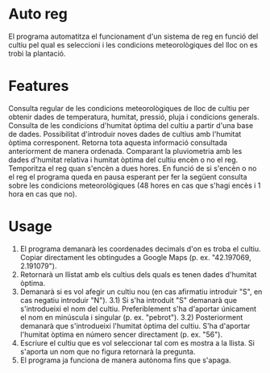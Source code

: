 # Auto reg

El programa automatitza el funcionament d'un sistema de reg en funció del cultiu pel qual es seleccioni i les condicions meteorològiques del lloc on es trobi la plantació.

# Features

Consulta regular de les condicions meteorològiques de lloc de cultiu per obtenir dades de temperatura, humitat, pressió, pluja i condicions generals.
Consulta de les condicions d'humitat òptima del cultiu a partir d'una base de dades.
Possibilitat d'introduir noves dades de cultius amb l'humitat òptima corresponent.
Retorna tota aquesta informació consultada anteriorment de manera ordenada.
Comparant la pluviometria amb les dades d'humitat relativa i humitat òptima del cultiu encèn o no el reg.
Temporitza el reg quan s'encèn a dues hores.
En funció de si s'encèn o no el reg el programa queda en pausa esperant per fer la següent consulta sobre les condicions meteorològiques (48 hores en cas que s'hagi encès i 1 hora en cas que no).

# Usage

1) El programa demanarà les coordenades decimals d'on es troba el cultiu. Copiar directament les obtingudes a Google Maps (p. ex. "42.197069, 2.191079").
2) Retornarà un llistat amb els cultius dels quals es tenen dades d'humitat òptima.
3) Demanarà si es vol afegir un cultiu nou (en cas afirmatiu introduir "S", en cas negatiu introduir "N").
3.1) Si s'ha introduit "S" demanarà que s'introdueixi el nom del cultiu. Preferiblement s'ha d'aportar únicament el nom en minúscula i singular (p. ex. "pebrot").
3.2) Posteriorment demanarà que s'introdueixi l'humitat òptima del cultiu. S'ha d'aportar l'humitat òptima en número sencer directament (p. ex. "56").
4) Escriure el cultiu que es vol seleccionar tal com es mostra a la llista. Si s'aporta un nom que no figura retornarà la pregunta.
5) El programa ja funciona de manera autònoma fins que s'apaga.